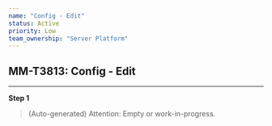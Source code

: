 ```yaml
---
name: "Config - Edit"
status: Active
priority: Low
team_ownership: "Server Platform"
---
```


## MM-T3813: Config - Edit

---

**Step 1**

> (Auto-generated) Attention: Empty or work-in-progress.
